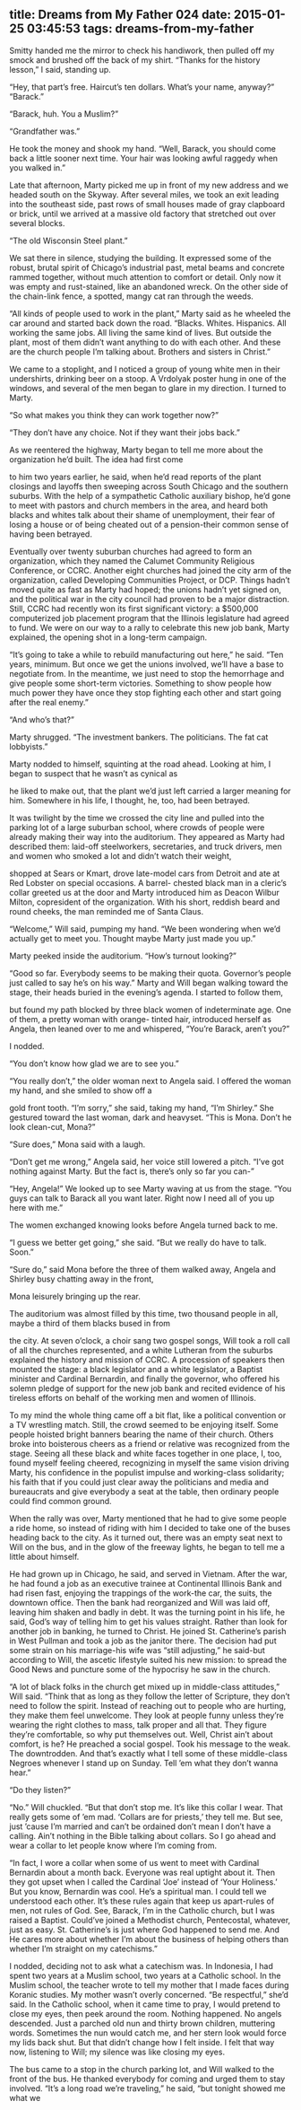 title: Dreams from My Father 024
date: 2015-01-25 03:45:53
tags: dreams-from-my-father
---

Smitty handed me the mirror to check his handiwork, then pulled off my smock and brushed off the back of my shirt. “Thanks for the history lesson,” I said, standing up.

“Hey, that part’s free. Haircut’s ten dollars. What’s your name, anyway?” “Barack.”

“Barack, huh. You a Muslim?”

“Grandfather was.”

He took the money and shook my hand. “Well, Barack, you should come back a little sooner next time. Your hair was looking awful raggedy when you walked in.”

Late that afternoon, Marty picked me up in front of my new address and we headed south on the Skyway. After several miles, we took an exit leading into the southeast side, past rows of small houses made of gray clapboard or brick, until we arrived at a massive old factory that stretched out over several blocks.

“The old Wisconsin Steel plant.”

We sat there in silence, studying the building. It expressed some of the robust, brutal spirit of Chicago’s industrial past, metal beams and concrete rammed together, without much attention to comfort or detail. Only now it was empty and rust-stained, like an abandoned wreck. On the other side of the chain-link fence, a spotted, mangy cat ran through the weeds.

“All kinds of people used to work in the plant,” Marty said as he wheeled the car around and started back down the road. “Blacks. Whites. Hispanics. All working the same jobs. All living the same kind of lives. But outside the plant, most of them didn’t want anything to do with each other. And these are the church people I’m talking about. Brothers and sisters in Christ.”

We came to a stoplight, and I noticed a group of young white men in their undershirts, drinking beer on a stoop. A Vrdolyak poster hung in one of the windows, and several of the men began to glare in my direction. I turned to Marty.

“So what makes you think they can work together now?”

“They don’t have any choice. Not if they want their jobs back.”

As we reentered the highway, Marty began to tell me more about the organization he’d built. The idea had first come

to him two years earlier, he said, when he’d read reports of the plant closings and layoffs then sweeping across South Chicago and the southern suburbs. With the help of a sympathetic Catholic auxiliary bishop, he’d gone to meet with pastors and church members in the area, and heard both blacks and whites talk about their shame of unemployment, their fear of losing a house or of being cheated out of a pension-their common sense of having been betrayed.

Eventually over twenty suburban churches had agreed to form an organization, which they named the Calumet Community Religious Conference, or CCRC. Another eight churches had joined the city arm of the organization, called Developing Communities Project, or DCP. Things hadn’t moved quite as fast as Marty had hoped; the unions hadn’t yet signed on, and the political war in the city council had proven to be a major distraction. Still, CCRC had recently won its first significant victory: a $500,000 computerized job placement program that the Illinois legislature had agreed to fund. We were on our way to a rally to celebrate this new job bank, Marty explained, the opening shot in a long-term campaign.

“It’s going to take a while to rebuild manufacturing out here,” he said. “Ten years, minimum. But once we get the unions involved, we’ll have a base to negotiate from. In the meantime, we just need to stop the hemorrhage and give people some short-term victories. Something to show people how much power they have once they stop fighting each other and start going after the real enemy.”

“And who’s that?”

Marty shrugged. “The investment bankers. The politicians. The fat cat lobbyists.”

Marty nodded to himself, squinting at the road ahead. Looking at him, I began to suspect that he wasn’t as cynical as

he liked to make out, that the plant we’d just left carried a larger meaning for him. Somewhere in his life, I thought, he, too, had been betrayed.

It was twilight by the time we crossed the city line and pulled into the parking lot of a large suburban school, where crowds of people were already making their way into the auditorium. They appeared as Marty had described them: laid-off steelworkers, secretaries, and truck drivers, men and women who smoked a lot and didn’t watch their weight,

shopped at Sears or Kmart, drove late-model cars from Detroit and ate at Red Lobster on special occasions. A barrel- chested black man in a cleric’s collar greeted us at the door and Marty introduced him as Deacon Wilbur Milton, copresident of the organization. With his short, reddish beard and round cheeks, the man reminded me of Santa Claus.

“Welcome,” Will said, pumping my hand. “We been wondering when we’d actually get to meet you. Thought maybe Marty just made you up.”

Marty peeked inside the auditorium. “How’s turnout looking?”

“Good so far. Everybody seems to be making their quota. Governor’s people just called to say he’s on his way.” Marty and Will began walking toward the stage, their heads buried in the evening’s agenda. I started to follow them,

but found my path blocked by three black women of indeterminate age. One of them, a pretty woman with orange- tinted hair, introduced herself as Angela, then leaned over to me and whispered, “You’re Barack, aren’t you?”

I nodded.

“You don’t know how glad we are to see you.”

“You really don’t,” the older woman next to Angela said. I offered the woman my hand, and she smiled to show off a

gold front tooth. “I’m sorry,” she said, taking my hand, “I’m Shirley.” She gestured toward the last woman, dark and heavyset. “This is Mona. Don’t he look clean-cut, Mona?”

“Sure does,” Mona said with a laugh.

“Don’t get me wrong,” Angela said, her voice still lowered a pitch. “I’ve got nothing against Marty. But the fact is, there’s only so far you can-”

“Hey, Angela!” We looked up to see Marty waving at us from the stage. “You guys can talk to Barack all you want later. Right now I need all of you up here with me.”

The women exchanged knowing looks before Angela turned back to me.

“I guess we better get going,” she said. “But we really do have to talk. Soon.”

“Sure do,” said Mona before the three of them walked away, Angela and Shirley busy chatting away in the front,

Mona leisurely bringing up the rear.

The auditorium was almost filled by this time, two thousand people in all, maybe a third of them blacks bused in from

the city. At seven o’clock, a choir sang two gospel songs, Will took a roll call of all the churches represented, and a white Lutheran from the suburbs explained the history and mission of CCRC. A procession of speakers then mounted the stage: a black legislator and a white legislator, a Baptist minister and Cardinal Bernardin, and finally the governor, who offered his solemn pledge of support for the new job bank and recited evidence of his tireless efforts on behalf of the working men and women of Illinois.

To my mind the whole thing came off a bit flat, like a political convention or a TV wrestling match. Still, the crowd seemed to be enjoying itself. Some people hoisted bright banners bearing the name of their church. Others broke into boisterous cheers as a friend or relative was recognized from the stage. Seeing all these black and white faces together in one place, I, too, found myself feeling cheered, recognizing in myself the same vision driving Marty, his confidence in the populist impulse and working-class solidarity; his faith that if you could just clear away the politicians and media and bureaucrats and give everybody a seat at the table, then ordinary people could find common ground.

When the rally was over, Marty mentioned that he had to give some people a ride home, so instead of riding with him I decided to take one of the buses heading back to the city. As it turned out, there was an empty seat next to Will on the bus, and in the glow of the freeway lights, he began to tell me a little about himself.

He had grown up in Chicago, he said, and served in Vietnam. After the war, he had found a job as an executive trainee at Continental Illinois Bank and had risen fast, enjoying the trappings of the work-the car, the suits, the downtown office. Then the bank had reorganized and Will was laid off, leaving him shaken and badly in debt. It was the turning point in his life, he said, God’s way of telling him to get his values straight. Rather than look for another job in banking, he turned to Christ. He joined St. Catherine’s parish in West Pullman and took a job as the janitor there. The decision had put some strain on his marriage-his wife was “still adjusting,” he said-but according to Will, the ascetic lifestyle suited his new mission: to spread the Good News and puncture some of the hypocrisy he saw in the church.

“A lot of black folks in the church get mixed up in middle-class attitudes,” Will said. “Think that as long as they follow the letter of Scripture, they don’t need to follow the spirit. Instead of reaching out to people who are hurting, they make them feel unwelcome. They look at people funny unless they’re wearing the right clothes to mass, talk proper and all that. They figure they’re comfortable, so why put themselves out. Well, Christ ain’t about comfort, is he? He preached a social gospel. Took his message to the weak. The downtrodden. And that’s exactly what I tell some of these middle-class Negroes whenever I stand up on Sunday. Tell ’em what they don’t wanna hear.”

“Do they listen?”

“No.” Will chuckled. “But that don’t stop me. It’s like this collar I wear. That really gets some of ’em mad. ‘Collars are for priests,’ they tell me. But see, just ’cause I’m married and can’t be ordained don’t mean I don’t have a calling. Ain’t nothing in the Bible talking about collars. So I go ahead and wear a collar to let people know where I’m coming from.

“In fact, I wore a collar when some of us went to meet with Cardinal Bernardin about a month back. Everyone was real uptight about it. Then they got upset when I called the Cardinal ‘Joe’ instead of ‘Your Holiness.’ But you know, Bernardin was cool. He’s a spiritual man. I could tell we understood each other. It’s these rules again that keep us apart-rules of men, not rules of God. See, Barack, I’m in the Catholic church, but I was raised a Baptist. Could’ve joined a Methodist church, Pentecostal, whatever, just as easy. St. Catherine’s is just where God happened to send me. And He cares more about whether I’m about the business of helping others than whether I’m straight on my catechisms.”

I nodded, deciding not to ask what a catechism was. In Indonesia, I had spent two years at a Muslim school, two years at a Catholic school. In the Muslim school, the teacher wrote to tell my mother that I made faces during Koranic studies. My mother wasn’t overly concerned. “Be respectful,” she’d said. In the Catholic school, when it came time to pray, I would pretend to close my eyes, then peek around the room. Nothing happened. No angels descended. Just a parched old nun and thirty brown children, muttering words. Sometimes the nun would catch me, and her stern look would force my lids back shut. But that didn’t change how I felt inside. I felt that way now, listening to Will; my silence was like closing my eyes.

The bus came to a stop in the church parking lot, and Will walked to the front of the bus. He thanked everybody for coming and urged them to stay involved. “It’s a long road we’re traveling,” he said, “but tonight showed me what we

